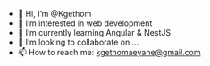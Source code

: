 - 👋 Hi, I’m @Kgethom
- 👀 I’m interested in web development 
- 🌱 I’m currently learning Angular & NestJS
- 💞️ I’m looking to collaborate on ...
- 📫 How to reach me: kgethomaeyane@gmail.com

<!---
Kgethom/Kgethom is a ✨ special ✨ repository because its `README.md` (this file) appears on your GitHub profile.
You can click the Preview link to take a look at your changes.
--->
